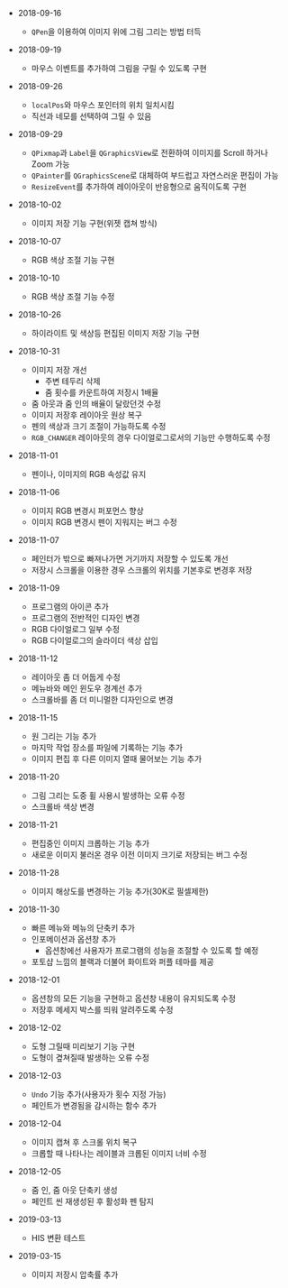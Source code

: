 - 2018-09-16
  - `QPen`을 이용하여 이미지 위에 그림 그리는 방법 터득

- 2018-09-19
  - 마우스 이벤트를 추가하여 그림을 구릴 수 있도록 구현

- 2018-09-26
  - `localPos`와 마우스 포인터의 위치 일치시킴
  - 직선과 네모를 선택하여 그릴 수 있음

- 2018-09-29
  - `QPixmap`과 `Label`을 `QGraphicsView`로 전환하여 이미지를 Scroll 하거나 Zoom 가능
  - `QPainter`를 `QGraphicsScene`로 대체하여 부드럽고 자연스러운 편집이 가능
  - `ResizeEvent`를 추가하여 레이아웃이 반응형으로 움직이도록 구현

- 2018-10-02
  - 이미지 저장 기능 구현(위젯 캡쳐 방식)

- 2018-10-07
  - RGB 색상 조절 기능 구현

- 2018-10-10
  - RGB 색상 조절 기능 수정

- 2018-10-26
  - 하이라이트 및 색상등 편집된 이미지 저장 기능 구현

- 2018-10-31
  - 이미지 저장 개선
    - 주변 테두리 삭제
    - 줌 횟수를 카운트하여 저장시 1배율
  - 줌 아웃과 줌 인의 배율이 달랐던것 수정
  - 이미지 저장후 레이아웃 원상 복구
  - 펜의 색상과 크기 조절이 가능하도록 수정
  - `RGB_CHANGER` 레이아웃의 경우 다이얼로그로서의 기능만 수행하도록 수정

- 2018-11-01
  - 펜이나, 이미지의 RGB 속성값 유지

- 2018-11-06
  - 이미지 RGB 변경시 퍼포먼스 향상
  - 이미지 RGB 변경시 펜이 지워지는 버그 수정

- 2018-11-07
  - 페인터가 밖으로 빠져나가면 거기까지 저장할 수 있도록 개선
  - 저장시 스크롤을 이용한 경우 스크롤의 위치를 기본후로 변경후 저장

- 2018-11-09
  - 프로그램의 아이콘 추가
  - 프로그램의 전반적인 디자인 변경
  - RGB 다이얼로그 일부 수정
  - RGB 다이얼로그의 슬라이더 색상 삽입

- 2018-11-12
  - 레이아웃 좀 더 어둡게 수정
  - 메뉴바와 메인 윈도우 경계선 추가
  - 스크롤바를 좀 더 미니멀한 디자인으로 변경

- 2018-11-15
  - 원 그리는 기능 추가
  - 마지막 작업 장소를 파일에 기록하는 기능 추가
  - 이미지 편집 후 다른 이미지 열때 물어보는 기능 추가

- 2018-11-20
  - 그림 그리는 도중 휠 사용시 발생하는 오류 수정
  - 스크롤바 색상 변경

- 2018-11-21
  - 편집중인 이미지 크롭하는 기능 추가
  - 새로운 이미지 불러온 경우 이전 이미지 크기로 저장되는 버그 수정

- 2018-11-28
  - 이미지 해상도를 변경하는 기능 추가(30K로 필셀제한)

- 2018-11-30
  - 빠른 메뉴와 메뉴의 단축키 추가
  - 인포메이션과 옵션창 추가
    - 옵션창에선 사용자가 프로그램의 성능을 조절할 수 있도록 할 예정
  - 포토샵 느낌의 블랙과 더불어 화이트와 퍼플 테마를 제공

- 2018-12-01
  - 옵션창의 모든 기능을 구현하고 옵션창 내용이 유지되도록 수정
  - 저장후 메세지 박스를 띄워 알려주도록 수정

- 2018-12-02
  - 도형 그릴때 미리보기 기능 구현
  - 도형이 곂쳐질때 발생하는 오류 수정

- 2018-12-03
  - `Undo` 기능 추가(사용자가 횟수 지정 가능)
  - 페인트가 변경됨을 감시하는 함수 추가

- 2018-12-04
  - 이미지 캡쳐 후 스크롤 위치 복구
  - 크롭할 때 나타나는 레이블과 크롭된 이미지 너비 수정

- 2018-12-05
  - 줌 인, 줌 아웃 단축키 생성
  - 페인트 씬 재생성된 후 활성화 펜 탐지

- 2019-03-13
  - HIS 변환 테스트

- 2019-03-15
  - 이미지 저장시 압축률 추가